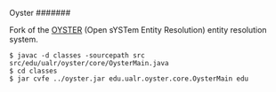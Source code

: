 Oyster
#######

Fork of the [OYSTER](http://sourceforge.net/projects/oysterer/) (Open sYSTem Entity Resolution) entity resolution system.


    $ javac -d classes -sourcepath src src/edu/ualr/oyster/core/OysterMain.java
    $ cd classes
    $ jar cvfe ../oyster.jar edu.ualr.oyster.core.OysterMain edu

